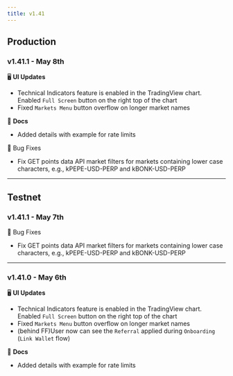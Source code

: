 ```yaml
---
title: v1.41
---
```

## Production

### v1.41.1 - May 8th

🖥️  **UI Updates**

* Technical Indicators feature is enabled in the TradingView chart. Enabled `Full Screen` button on the right top of the chart
* Fixed `Markets Menu` button overflow on longer market names

:ledger: **Docs**

* Added details with example for rate limits

:bug: Bug Fixes

* Fix GET points data API market filters for markets containing lower case characters, e.g., kPEPE-USD-PERP and kBONK-USD-PERP

***

## Testnet

### v1.41.1 - May 7th

:bug: Bug Fixes

* Fix GET points data API market filters for markets containing lower case characters, e.g., kPEPE-USD-PERP and kBONK-USD-PERP

***

### v1.41.0 - May 6th

🖥️  **UI Updates**

* Technical Indicators feature is enabled in the TradingView chart. Enabled `Full Screen` button on the right top of the chart
* Fixed `Markets Menu` button overflow on longer market names
* (behind FF)User now can see the `Referral` applied during `Onboarding` (`Link Wallet` flow)

:ledger: **Docs**

* Added details with example for rate limits

